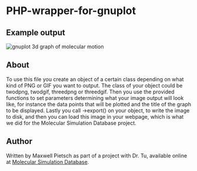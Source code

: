 # PHP-wrapper-for-gnuplot
## Example output
![gnuplot 3d graph of molecular motion](http://i.imgur.com/8g2gSft.gif "Example output")
## About
To use this file you create an object of a certain class depending on what kind of PNG or GIF you want to output.
The class of your object could be twodpng, twodgif, threedpng or threedgif.
Then you use the provided functions to set parameters determining what your image output will look like,
for instance the data points that will be plotted and the title of the graph to be displayed.
Lastly you call ->export() on your object, to write the image to disk, and then you can load this image in your webpage,
which is what we did for the Molecular Simulation Database project.
## Author
Written by Maxwell Pietsch as part of a project with Dr. Tu, available online at [Molecular Simulation Database](http://msdb.cse.usf.edu/msdb/index.php).
